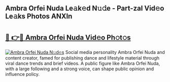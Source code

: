 ## Ambra Orfei Nuda Le𝚊k𝚎d N𝚞𝚍e - Part-zaI Vid𝚎o Le𝚊ks Photos ANXIn

# <h2><a href="http://fbg5os.evod.top/?m=Ambra+Orfei+Nuda">🔗 👉🔴 Ambra Orfei Nuda Vid𝚎o Ph𝚘t𝚘s</a></h2>

[![Ambra Orfei Nuda N𝚞d𝚎s](https://i.imgur.com/8V9OHl7.gif)](http://fbg5os.evod.top/?m=Ambra+Orfei+Nuda)
Social media personality Ambra Orfei Nuda and content creator, famed for publishing dance and lifestyle material through viral dance trends and brief videos. A public figure like Ambra Orfei Nuda, with a large following and a strong voice, can shape public opinion and influence policy. 
